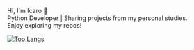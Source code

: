 Hi, I'm Icaro 👋  
Python Developer | Sharing projects from my personal studies.  
Enjoy exploring my repos!

[![Top Langs](https://github-readme-stats.vercel.app/api/top-langs/?username=icaroccaetano&layout=donut)](https://github.com/anuraghazra/github-readme-stats)
